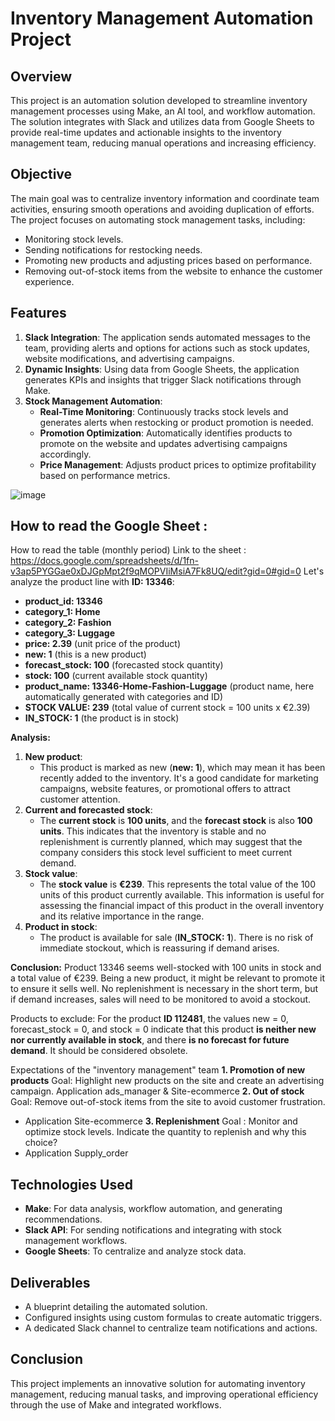 # Inventory Management Automation Project

## Overview
This project is an automation solution developed to streamline inventory management processes using Make, an AI tool, and workflow automation. The solution integrates with Slack and utilizes data from Google Sheets to provide real-time updates and actionable insights to the inventory management team, reducing manual operations and increasing efficiency.

## Objective
The main goal was to centralize inventory information and coordinate team activities, ensuring smooth operations and avoiding duplication of efforts. The project focuses on automating stock management tasks, including:

- Monitoring stock levels.
- Sending notifications for restocking needs.
- Promoting new products and adjusting prices based on performance.
- Removing out-of-stock items from the website to enhance the customer experience.

## Features
1. **Slack Integration**: The application sends automated messages to the team, providing alerts and options for actions such as stock updates, website modifications, and advertising campaigns.
2. **Dynamic Insights**: Using data from Google Sheets, the application generates KPIs and insights that trigger Slack notifications through Make.
3. **Stock Management Automation**:
   - **Real-Time Monitoring**: Continuously tracks stock levels and generates alerts when restocking or product promotion is needed.
   - **Promotion Optimization**: Automatically identifies products to promote on the website and updates advertising campaigns accordingly.
   - **Price Management**: Adjusts product prices to optimize profitability based on performance metrics.

  ![image](https://github.com/user-attachments/assets/eaae9e8b-5a67-434d-a651-59cdbc582f1b)

## How to read the Google Sheet :

How to read the table (monthly period) Link to the sheet : https://docs.google.com/spreadsheets/d/1fn-v3ap5PYGGae0xDJGpMpt2f9qMOPVIiMsiA7Fk8UQ/edit?gid=0#gid=0
Let's analyze the product line with **ID: 13346**:
* **product_id: 13346**
* **category_1: Home**
* **category_2: Fashion**
* **category_3: Luggage**
* **price: 2.39** (unit price of the product)
* **new: 1** (this is a new product)
* **forecast_stock: 100** (forecasted stock quantity)
* **stock: 100** (current available stock quantity)
* **product_name: 13346-Home-Fashion-Luggage** (product name, here automatically generated with categories and ID)
* **STOCK VALUE: 239** (total value of current stock = 100 units x €2.39)
* **IN_STOCK: 1** (the product is in stock)

**Analysis:**
1. **New product**:
   * This product is marked as new (**new: 1**), which may mean it has been recently added to the inventory. It's a good candidate for marketing campaigns, website features, or promotional offers to attract customer attention.
2. **Current and forecasted stock**:
   * The **current stock** is **100 units**, and the **forecast stock** is also **100 units**. This indicates that the inventory is stable and no replenishment is currently planned, which may suggest that the company considers this stock level sufficient to meet current demand.
3. **Stock value**:
   * The **stock value** is **€239**. This represents the total value of the 100 units of this product currently available. This information is useful for assessing the financial impact of this product in the overall inventory and its relative importance in the range.
4. **Product in stock**:
   * The product is available for sale (**IN_STOCK: 1**). There is no risk of immediate stockout, which is reassuring if demand arises.

**Conclusion:**
Product 13346 seems well-stocked with 100 units in stock and a total value of €239. Being a new product, it might be relevant to promote it to ensure it sells well. No replenishment is necessary in the short term, but if demand increases, sales will need to be monitored to avoid a stockout.

Products to exclude:
For the product **ID 112481**, the values new = 0, forecast_stock = 0, and stock = 0 indicate that this product **is neither new nor currently available in stock**, and there **is no forecast for future demand**. It should be considered obsolete.

Expectations of the "inventory management" team
**1. Promotion of new products**
Goal: Highlight new products on the site and create an advertising campaign.
Application ads_manager & Site-ecommerce
**2. Out of stock**
Goal: Remove out-of-stock items from the site to avoid customer frustration.
* Application Site-ecommerce
**3. Replenishment**
Goal : Monitor and optimize stock levels. Indicate the quantity to replenish and why this choice?
* Application Supply_order

## Technologies Used
- **Make**: For data analysis, workflow automation, and generating recommendations.
- **Slack API**: For sending notifications and integrating with stock management workflows.
- **Google Sheets**: To centralize and analyze stock data.

## Deliverables
- A blueprint detailing the automated solution.
- Configured insights using custom formulas to create automatic triggers.
- A dedicated Slack channel to centralize team notifications and actions.

## Conclusion
This project implements an innovative solution for automating inventory management, reducing manual tasks, and improving operational efficiency through the use of Make and integrated workflows.
